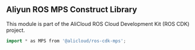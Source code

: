 ## Aliyun ROS MPS Construct Library

This module is part of the AliCloud ROS Cloud Development Kit (ROS CDK) project.

```go
import * as MPS from '@alicloud/ros-cdk-mps';
```
